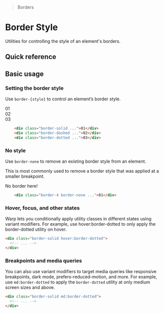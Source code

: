 > Borders

# Border Style

Utilities for controlling the style of an element's borders.

## Quick reference

<qr-table />

## Basic usage

### Setting the border style
Use `border-{style}` to control an element’s border style.

<container>
  <div class="grid grid-cols-3 gap-16 justify-items-center">
    <div class="pd-border-pink-900 pd-bg-pink-100 p-24 rounded-8 border-4 border-solid">01</div>
    <div class="pd-border-pink-900 pd-bg-pink-100 p-24 rounded-8 border-4 border-dashed">02</div>
    <div class="pd-border-pink-900 pd-bg-pink-100 p-24 rounded-8 border-4 border-dotted">03</div>
  </div>
</container>

```html
    <div class="border-solid ...">01</div>
    <div class="border-dashed ...">02</div>
    <div class="border-dotted ...">03</div>
```

### No style
Use `border-none` to remove an existing border style from an element.

This is most commonly used to remove a border style that was applied at a smaller breakpoint.

<container>
  <div class="grid gap-16 justify-items-center">
    <div class="pd-bg-pink-200 p-24 rounded-8 border-4 border-none">No border here!</div>
  </div>
</container>

```html
    <div class="border-4 border-none ...">01</div>
```

### Hover, focus, and other states
Warp lets you conditionally apply utility classes in different states using variant modifiers. For example, use hover:border-dotted to only apply the border-dotted utility on hover.

```html
<div class="border-solid hover:border-dotted">
  <!-- ... -->
</div>
```

### Breakpoints and media queries
You can also use variant modifiers to target media queries like responsive breakpoints, dark mode, prefers-reduced-motion, and more. For example, use `md:border-dotted` to apply the `border-dotted` utility at only medium screen sizes and above.

```html
<div class="border-solid md:border-dotted">
  <!-- ... -->
</div>
```
